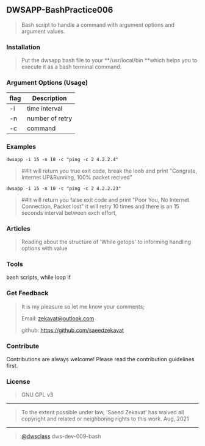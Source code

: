 ## **DWSAPP-BashPractice006**

> Bash script to handle a command with argument options and argument values.

### Installation

> Put the dwsapp bash file to your **/usr/local/bin **which helps you to execute it as a bash terminal command.

### Argument Options (Usage)


| flag | Description     |
| ------ | ----------------- |
| -i   | time interval   |
| -n   | number of retry |
| -c   | command         |

### Examples

`dwsapp -i 15 -n 10 -c "ping -c 2 4.2.2.4"`

> ##It will return you true exit code, break the loob and print  "Congrate, Internet UP&Running, 100% packet recived"

`dwsapp -i 15 -n 10 -c "ping -c 2 4.2.2.23"`

> ##It will return you false exit code and print "Poor You, No Internet Connection, Packet lost" it will retry 10 times and there is an 15 seconds interval between exch effort,

### Articles

> Reading about the structure of 'While getops' to informing handling options with value

### Tools

bash scripts,
while loop
if

### Get Feedback

> It is my pleasure so let me know your comments;
>
> Email: zekavat@outlook.com
>
> github: https://github.com/saeedzekavat

### Contribute

Contributions are always welcome! Please read the contribution guidelines first.

### License

> GNU GPL v3

---

> To the extent possible under law, 'Saeed Zekavat' has waived all copyright and related or neighboring rights to this work.
> Aug, 2021

---

> [@dwsclass](https://github.com/dwsclass) dws-dev-009-bash
